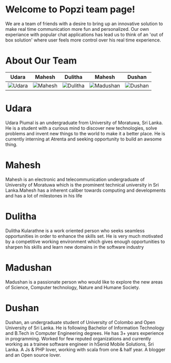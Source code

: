 Welcome to Popzi team page!
================

We are a team of friends with a desire to bring up an innovative solution to make real time communication more fun and personalized. Our own experiance with popular chat applications has lead us to think of an 'out of box solution' where user feels more control over his real time experience.  

About Our Team
===========================

| Udara | Mahesh | Dulitha | Mahesh | Dushan
|--- |--- |--- |--- |---
| ![Udara](https://media.licdn.com/mpr/mpr/shrink_200_200/p/6/005/091/1a5/1fce262.jpg) | ![Mahesh](https://media.licdn.com/media/p/5/005/05f/383/3d71bc7.jpg) | ![Dulitha](https://media.licdn.com/mpr/mpr/shrink_200_200/p/5/005/081/0b4/2c70420.jpg) | ![Madushan](https://media.licdn.com/mpr/mpr/shrink_200_200/p/1/005/018/0ba/0b49f41.jpg) | ![Dushan](https://media.licdn.com/media/p/5/005/082/1df/309a58e.jpg)

Udara
=======
Udara Piumal is an undergraduate from University of Moratuwa, Sri Lanka. He is a student with a curious mind to discover new technologies, solve problems and invent new things to the world to make it a better place. He is currently interning at Atrenta and seeking opportunity to build an awsome thing. 

Mahesh
=======
Mahesh is an electronic and telecommunication undergraduate of University of Moratuwa which is the prominent technical university in Sri Lanka.Mahesh has a inherent caliber towards computing and developments and has a lot of milestones in his life

Dulitha
=======
Dulitha Kularathne is a work oriented person who seeks seamless opportunities in order to enhance the skills set. He is very much motivated by a competitive working environment which gives enough opportunities to sharpen his skills and learn new domains in the software industry

Madushan
=======
Madushan is a passionate person who would like to explore the new areas of Science, Computer technology, Nature and Humane Society.

Dushan
======
Dushan, an undergraduate student of University of Colombo and Open University of Sri Lanka. He is following Bachelor of Information Technology and B.Tech in Computer Engineering degrees. He has 3+ years experience in programming. Worked for few reputed organizations and currently working as a trainee software engineer in hSenid Mobile Solutions, Sri Lanka. A Js & PHP lover, working with scala from one & half year. A blogger and an Open source lover.